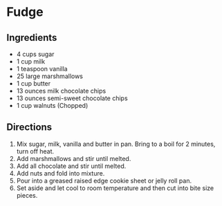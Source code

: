 Fudge
=====

Ingredients
-----------

- 4 cups sugar
- 1 cup milk
- 1 teaspoon vanilla
- 25 large marshmallows
- 1 cup butter
- 13 ounces milk chocolate chips
- 13 ounces semi-sweet chocolate chips
- 1 cup walnuts (Chopped)

Directions
----------

1. Mix sugar, milk, vanilla and butter in pan. Bring to a boil for 2 minutes, turn off heat.
2. Add marshmallows and stir until melted.
3. Add all chocolate and stir until melted.
4. Add nuts and fold into mixture.
5. Pour into a greased raised edge cookie sheet or jelly roll pan.
6. Set aside and let cool to room temperature and then cut into bite size pieces.
